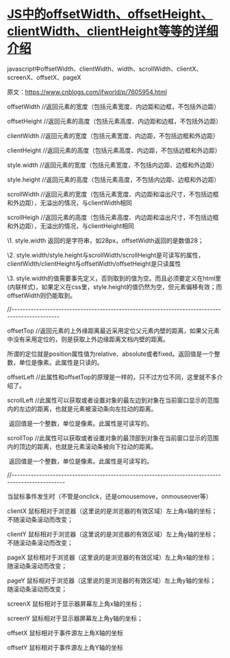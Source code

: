 # [JS中的offsetWidth、offsetHeight、clientWidth、clientHeight等等的详细介绍](https://www.cnblogs.com/mycognos/p/9131180.html)

javascript中offsetWidth、clientWidth、width、scrollWidth、clientX、screenX、offsetX、pageX

原文：https://www.cnblogs.com/ifworld/p/7605954.html

offsetWidth    //返回元素的宽度（包括元素宽度、内边距和边框，不包括外边距）

offsetHeight    //返回元素的高度（包括元素高度、内边距和边框，不包括外边距）

clientWidth     //返回元素的宽度（包括元素宽度、内边距，不包括边框和外边距）

clientHeight    //返回元素的高度（包括元素高度、内边距，不包括边框和外边距）

style.width     //返回元素的宽度（包括元素宽度，不包括内边距、边框和外边距）

style.height    //返回元素的高度（包括元素高度，不包括内边距、边框和外边距）

scrollWidth    //返回元素的宽度（包括元素宽度、内边距和溢出尺寸，不包括边框和外边距），无溢出的情况，与clientWidth相同

scrollHeigh    //返回元素的高度（包括元素高度、内边距和溢出尺寸，不包括边框和外边距），无溢出的情况，与clientHeight相同

\1. style.width 返回的是字符串，如28px，offsetWidth返回的是数值28；

\2. style.width/style.height与scrollWidth/scrollHeight是可读写的属性，clientWidth/clientHeight与offsetWidth/offsetHeight是只读属性

\3. style.width的值需要事先定义，否则取到的值为空。而且必须要定义在html里(内联样式)，如果定义在css里，style.height的值仍然为空，但元素偏移有效；而offsetWidth则仍能取到。

//-----------------------------------------------------------------------------------------------

offsetTop  //返回元素的上外缘距离最近采用定位父元素内壁的距离，如果父元素中没有采用定位的，则是获取上外边缘距离文档内壁的距离。

​       所谓的定位就是position属性值为relative、absolute或者fixed。返回值是一个整数，单位是像素。此属性是只读的。

offsetLeft    //此属性和offsetTop的原理是一样的，只不过方位不同，这里就不多介绍了。

scrollLeft    //此属性可以获取或者设置对象的最左边到对象在当前窗口显示的范围内的左边的距离，也就是元素被滚动条向左拉动的距离。

​       返回值是一个整数，单位是像素。此属性是可读写的。

scrollTop  //此属性可以获取或者设置对象的最顶部到对象在当前窗口显示的范围内的顶边的距离，也就是元素滚动条被向下拉动的距离。

​       返回值是一个整数，单位是像素。此属性是可读写的。

//-------------------------------------------------------------------------------------------------

当鼠标事件发生时（不管是onclick，还是omousemove，onmouseover等）

clientX     鼠标相对于浏览器（这里说的是浏览器的有效区域）左上角x轴的坐标；  不随滚动条滚动而改变；

clientY     鼠标相对于浏览器（这里说的是浏览器的有效区域）左上角y轴的坐标； 不随滚动条滚动而改变；

pageX     鼠标相对于浏览器（这里说的是浏览器的有效区域）左上角x轴的坐标；  随滚动条滚动而改变；

pageY     鼠标相对于浏览器（这里说的是浏览器的有效区域）左上角y轴的坐标；  随滚动条滚动而改变；

screenX   鼠标相对于显示器屏幕左上角x轴的坐标； 

screenY    鼠标相对于显示器屏幕左上角y轴的坐标； 

offsetX     鼠标相对于事件源左上角X轴的坐标

offsetY     鼠标相对于事件源左上角Y轴的坐标